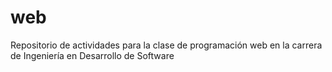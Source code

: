 # web
Repositorio de actividades para la clase de programación web en la carrera de Ingeniería en Desarrollo de Software
